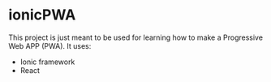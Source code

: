 # ionicPWA

This project is just meant to be used for learning how to make a Progressive Web APP (PWA).
It uses:
- Ionic framework
- React


